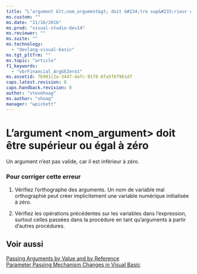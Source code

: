 ```yaml
---
title: "L’argument &lt;nom_argument&gt; doit &#234;tre sup&#233;rieur ou &#233;gal &#224; z&#233;ro | Microsoft Docs"
ms.custom: ""
ms.date: "11/16/2016"
ms.prod: "visual-studio-dev14"
ms.reviewer: ""
ms.suite: ""
ms.technology: 
  - "devlang-visual-basic"
ms.tgt_pltfrm: ""
ms.topic: "article"
f1_keywords: 
  - "vbrFinancial_ArgGEZero1"
ms.assetid: 7b901c2a-3447-4afc-91f8-8fa5f6f961d7
caps.latest.revision: 8
caps.handback.revision: 8
author: "stevehoag"
ms.author: "shoag"
manager: "wpickett"
---
```

# L’argument &lt;nom_argument&gt; doit &#234;tre sup&#233;rieur ou &#233;gal &#224; z&#233;ro
Un argument n’est pas valide, car il est inférieur à zéro.  
  
### Pour corriger cette erreur  
  
1.  Vérifiez l’orthographe des arguments. Un nom de variable mal orthographié peut créer implicitement une variable numérique initialisée à zéro.  
  
2.  Vérifiez les opérations précédentes sur les variables dans l’expression, surtout celles passées dans la procédure en tant qu’arguments à partir d’autres procédures.  
  
## Voir aussi  
 [Passing Arguments by Value and by Reference](/dotnet/visual-basic/programming-guide/language-features/procedures/passing-arguments-by-value-and-by-reference)   
 [Parameter Passing Mechanism Changes in Visual Basic](http://msdn.microsoft.com/fr-fr/0fa2b0dc-aa1c-4797-bbd6-aa13c611cab2)
